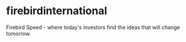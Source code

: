 firebirdinternational
=====================

Firebird Speed - where today's investors find the ideas that will change tomorrow.